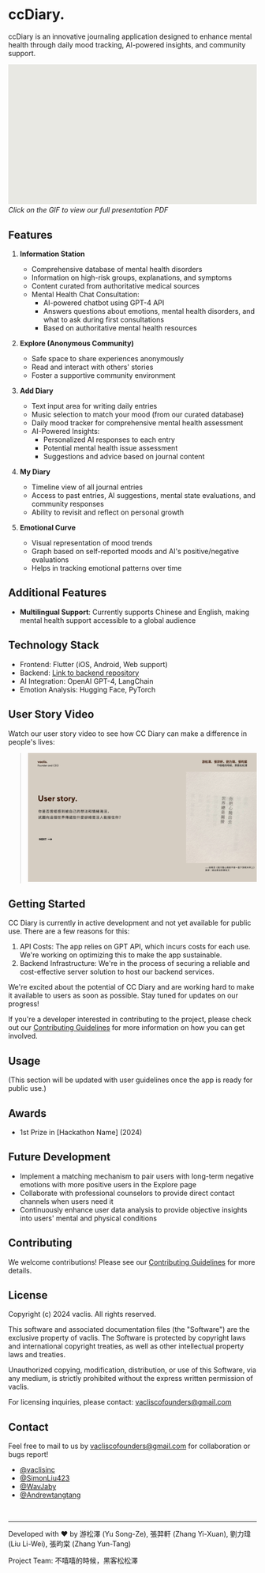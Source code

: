 # ccDiary.

ccDiary is an innovative journaling application designed to enhance mental health through daily mood tracking, AI-powered insights, and community support.

[![CC Diary Intro](https://raw.githubusercontent.com/SimonLiu423/cc_diary/ec4694b2518ead544a0f982be761f6c4276f51dd/presentation/ccDiary_intro.gif)](https://github.com/SimonLiu423/cc_diary/blob/61104e21db6f5a4cf7f9cfe8a971b073cdf62ecd/presentation/ccDiary.pdf)
*Click on the GIF to view our full presentation PDF*

## Features

1. **Information Station**
   - Comprehensive database of mental health disorders
   - Information on high-risk groups, explanations, and symptoms
   - Content curated from authoritative medical sources
   - Mental Health Chat Consultation:
     - AI-powered chatbot using GPT-4 API
     - Answers questions about emotions, mental health disorders, and what to ask during first consultations
     - Based on authoritative mental health resources

2. **Explore (Anonymous Community)**
   - Safe space to share experiences anonymously
   - Read and interact with others' stories
   - Foster a supportive community environment

3. **Add Diary**
   - Text input area for writing daily entries
   - Music selection to match your mood (from our curated database)
   - Daily mood tracker for comprehensive mental health assessment
   - AI-Powered Insights:
     - Personalized AI responses to each entry
     - Potential mental health issue assessment
     - Suggestions and advice based on journal content

4. **My Diary**
   - Timeline view of all journal entries
   - Access to past entries, AI suggestions, mental state evaluations, and community responses
   - Ability to revisit and reflect on personal growth

5. **Emotional Curve**
   - Visual representation of mood trends
   - Graph based on self-reported moods and AI's positive/negative evaluations
   - Helps in tracking emotional patterns over time

## Additional Features

- **Multilingual Support**: Currently supports Chinese and English, making mental health support accessible to a global audience

## Technology Stack

- Frontend: Flutter (iOS, Android, Web support)
- Backend: [Link to backend repository](https://github.com/Andrewtangtang/CCdiary-backend)
- AI Integration: OpenAI GPT-4, LangChain
- Emotion Analysis: Hugging Face, PyTorch

## User Story Video

Watch our user story video to see how CC Diary can make a difference in people's lives:

> [![CC Diary User Story](https://raw.githubusercontent.com/SimonLiu423/cc_diary/84030d4f39d50c8c18220fc63f916ca8559be5fa/presentation/img/ccDiary-0002.jpg)](https://www.youtube.com/watch?v=5liPXXo4A1I)

## Getting Started

CC Diary is currently in active development and not yet available for public use. There are a few reasons for this:

1. API Costs: The app relies on GPT API, which incurs costs for each use. We're working on optimizing this to make the app sustainable.
2. Backend Infrastructure: We're in the process of securing a reliable and cost-effective server solution to host our backend services.

We're excited about the potential of CC Diary and are working hard to make it available to users as soon as possible. Stay tuned for updates on our progress!

If you're a developer interested in contributing to the project, please check out our [Contributing Guidelines](CONTRIBUTING.md) for more information on how you can get involved.

## Usage

(This section will be updated with user guidelines once the app is ready for public use.)

## Awards

- 1st Prize in [Hackathon Name] (2024)

## Future Development

- Implement a matching mechanism to pair users with long-term negative emotions with more positive users in the Explore page
- Collaborate with professional counselors to provide direct contact channels when users need it
- Continuously enhance user data analysis to provide objective insights into users' mental and physical conditions

## Contributing

We welcome contributions! Please see our [Contributing Guidelines](CONTRIBUTING.md) for more details.

## License

Copyright (c) 2024 vaclis. All rights reserved.

This software and associated documentation files (the "Software") are the exclusive property of vaclis. The Software is protected by copyright laws and international copyright treaties, as well as other intellectual property laws and treaties.

Unauthorized copying, modification, distribution, or use of this Software, via any medium, is strictly prohibited without the express written permission of vaclis.

For licensing inquiries, please contact: vacliscofounders@gmail.com

## Contact

Feel free to mail to us by vacliscofounders@gmail.com for collaboration or bugs report!

- [@vaclisinc](https://www.github.com/vaclisinc)
- [@SimonLiu423](https://www.github.com/SimonLiu423)
- [@WavJaby](https://www.github.com/WavJaby)
- [@Andrewtangtang](https://www.github.com/Andrewtangtang) 

<br>

---


Developed with ❤️ by 游松澤 (Yu Song-Ze), 張羿軒 (Zhang Yi-Xuan), 劉力瑋 (Liu Li-Wei), 張昀棠 (Zhang Yun-Tang)

Project Team: 不嘻嘻的時候，黑客松松澤